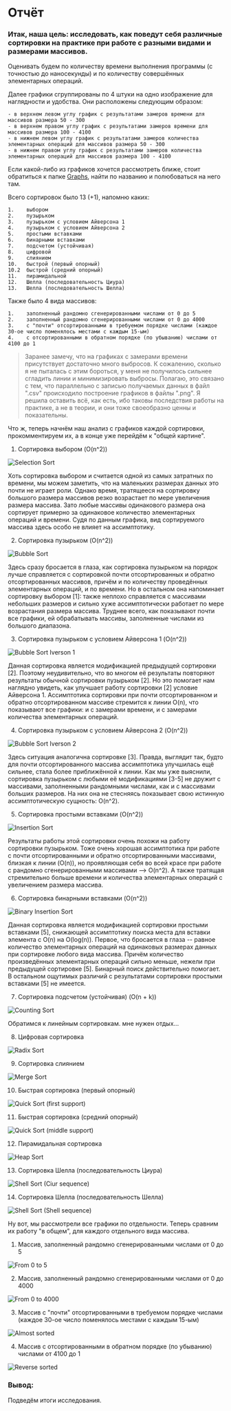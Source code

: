 # Отчёт

### Итак, наша цель: исследовать, как поведут себя различные сортировки на практике при работе с разными видами и размерами массивов.

Оценивать будем по количеству времени выполнения программы (с точностью до наносекунды) и по количеству совершённых элементарных операций. 

Далее графики сгруппированы по 4 штуки на одно изображение для наглядности и удобства. 
Они расположены следующим образом:
```
- в верхнем левом углу график с результатами замеров времени для массивов размера 50 - 300
- в верхнем правом углу график с результатами замеров времени для массивов размера 100 - 4100
- в нижнем левом углу график с результатами замеров количества элементарных операций для массивов размера 50 - 300
- в нижнем правом углу график с результатами замеров количества элементарных операций для массивов размера 100 - 4100
```
Если какой-либо из графиков хочется рассмотреть ближе, стоит обратиться к папке [Graphs](https://github.com/kamilarakhimova/hse-algo-hw1/blob/main/Graphs), найти по названию и полюбоваться на него там.

Всего сортировок было 13 (+1), напомню каких:
```
1.    выбором
2.    пузырьком
3.    пузырьком с условием Айверсона 1
4.    пузырьком с условием Айверсона 2 
5.    простыми вставками
6.    бинарными вставками
7.    подсчетом (устойчивая)
8.    цифровой
9.    слиянием
10.   быстрой (первый опорный)
10.2  быстрой (средний опорный)
11.   пирамидальной
12.   Шелла (последовательность Циура)
13.   Шелла (последовательность Шелла)
```

Также было 4 вида массивов:
```
1.    заполненный рандомно сгенерированными числами от 0 до 5 
2.    заполненный рандомно сгенерированными числами от 0 до 4000
3.    с "почти" отсортированными в требуемом порядке числами (каждое 30-ое число поменялось местами с каждым 15-ым)
4.    с отсортированными в обратном порядке (по убыванию) числами от 4100 до 1
```

> Заранее замечу, что на графиках с замерами времени присутствует достаточно много выбросов. К сожалению, сколько я не пыталась с этим бороться, у меня не получилось сильнее сгладить линии и минимизировать выбросы. Полагаю, это связано с тем, что параллельно с записью получаемых данных в файл ".csv" происходило построение графиков в файлы ".png". Я решила оставить всё, как есть, ибо таковы последствия работы на практике, а не в теории, и они тоже своеобразно ценны и показательны.


Что ж, теперь начнём наш анализ с графиков каждой сортировки, прокомментируем их, а в конце уже перейдём к "общей картине".

1. Сортировка выбором (O(n^2))

![Selection Sort](https://user-images.githubusercontent.com/58568615/220103978-61eaf298-d727-4f06-9d56-2ea3e288150e.png)

Хоть сортировка выбором и считается одной из самых затратных по времени, мы можем заметить, что на маленьких размерах данных это почти не играет роли. Однако время, тратящееся на сортировку большого размера массивов резко возрастает по мере увеличения размера массива.
Зато любые массивы одинакового размера она сортирует примерно за одинаковое количество элементарных операций и времени. Судя по данным графика, вид сортируемого массива здесь особо не влияет на ассимптотику.

2. Сортировка пузырьком (O(n^2))

![Bubble Sort](https://user-images.githubusercontent.com/58568615/220120348-233df15b-561a-4234-ba61-b276012e3c6b.png)

Здесь сразу бросается в глаза, как сортировка пузырьком на порядок лучше справляется с сортировкой почти отсортированных и обратно отсортированных массивов, причём и по количеству проведённых элементарных операций, и по времени. Но в остальном она напоминает сортировку выбором [1]: также неплохо справляется с массивами небольших размеров и сильно хуже ассимптотически работает по мере возрастания размера массива. Труднее всего, как показывают почти все графики, ей обрабатывать массивы, заполненные числами из большого диапазона.

3. Сортировка пузырьком с условием Айверсона 1 (O(n^2))

![Bubble Sort Iverson 1](https://user-images.githubusercontent.com/58568615/220120286-7d495495-2d3a-4c00-83f1-67fb3a184fc0.png)

Данная сортировка является модификацией предыдущей сортировки [2]. Поэтому неудивительно, что во многом её результаты повторяют результаты обычной сортировки пузырьком [2]. Но это помогает нам наглядно увидеть, как улучшает работу сортировки [2] условие Айверсона 1. Ассимптотика сортировки при почти отсортированном и обратно отсортированном массиве стремится к линии O(n), что показывают все графики: и с замерами времени, и с замерами количества элементарных операций.

4. Сортировка пузырьком с условием Айверсона 2 (O(n^2))

![Bubble Sort Iverson 2](https://user-images.githubusercontent.com/58568615/220120321-e2c937e2-bbed-4f77-9bb1-3529d92fb2b7.png)

Здесь ситуация аналогична сортировке [3]. Правда, выглядит так, будто для почти отсортированного массива ассимптотика улучшилась ещё сильнее, стала более приближённой к линии. Как мы уже выяснили, сортировка пузырьком с любыми её модификациями [3-5] не дружит с массивами, заполненными рандомными числами, как и с массивами больших размеров. На них она не стесняясь показывает свою истинную ассимптотическую сущность: O(n^2).

5. Сортировка простыми вставками (O(n^2))

![Insertion Sort](https://user-images.githubusercontent.com/58568615/220120576-cf3021c5-382f-4687-be46-9c5f447e3b6c.png)

Результаты работы этой сортировки очень похожи на работу сортировки пузырьком. Тоже очень хорошая ассимптотика при работе с почти отсортированными и обратно отсортированными массивами, близкая к линии (O(n)), но проявляющая себя во всей красе при работе с рандомно сгенерированными массивами --> O(n^2). А также тратящая стремительно больше времени и количества элементарных операций с увеличением размера массива.

6. Сортировка бинарными вставками (O(n^2))

![Binary Insertion Sort](https://user-images.githubusercontent.com/58568615/220120267-6dfecbbc-453a-4354-9aef-c4b8b71ca6f0.png)

Данная сортировка является модификацией сортировки простыми вставками [5], снижающей ассимптотику поиска места для вставки элемента с O(n) на O(log(n)).
Первое, что бросается в глаза -- равное количество элементарных операций на одинаковых размерах данных при сортировке любого вида массива. Причём количество произведённых элементарных операций сильно меньше, нежели при предыдущей сортировке [5]. Бинарный поиск действительно помогает. В остальном ощутимых различий с результатами сортировки простыми вставками [5] не имеется.

7. Сортировка подсчетом (устойчивая) (O(n + k))

![Counting Sort](https://user-images.githubusercontent.com/58568615/220120376-ca65d7d6-53c9-483a-ae21-a43f627cae70.png)

Обратимся к линейным сортировкам. мне нужен отдых...

8. Цифровая сортировка

![Radix Sort](https://user-images.githubusercontent.com/58568615/220120473-13b178c7-acc5-4f87-9edd-500892c48046.png)

9. Сортировка слиянием

![Merge Sort](https://user-images.githubusercontent.com/58568615/220120460-c092e225-b225-4d87-a4f7-cba855d009b3.png)

10. Быстрая сортировка (первый опорный)

![Quick Sort (first support)](https://user-images.githubusercontent.com/58568615/220120499-aa52be78-9742-41df-9e45-bd2355ba83ef.png)

11. Быстрая сортировка (средний опорный)

![Quick Sort (middle support)](https://user-images.githubusercontent.com/58568615/220120524-42dc2ded-f210-4253-b0e6-c44669500b66.png)

12. Пирамидальная сортировка

![Heap Sort](https://user-images.githubusercontent.com/58568615/220120610-e0b330b1-4e46-4e81-a1c3-93612903026f.png)

13. Сортировка Шелла (последовательность Циура)

![Shell Sort (Ciur sequence)](https://user-images.githubusercontent.com/58568615/220120404-56b1244f-e41f-4f5d-a70e-0dfbc22db69a.png)

14. Сортировка Шелла (последовательность Шелла)

![Shell Sort (Shell sequence)](https://user-images.githubusercontent.com/58568615/220120429-8ff33f08-675f-45c0-a9dd-a015189ea759.png)


Ну вот, мы рассмотрели все графики по отдельности.
Теперь сравним их работу "в общем", для каждого отдельного вида массива.

1. Массив, заполненный рандомно сгенерированными числами от 0 до 5

![From 0 to 5](https://user-images.githubusercontent.com/58568615/220121265-9deb0143-e4aa-4bb4-bd02-f630510a759b.png)

2. Массив, заполненный рандомно сгенерированными числами от 0 до 4000

![From 0 to 4000](https://user-images.githubusercontent.com/58568615/220121298-7099bffd-127f-40aa-bebc-b4a779b242e3.png)

3. Массив с "почти" отсортированными в требуемом порядке числами (каждое 30-ое число поменялось местами с каждым 15-ым)

![Almost sorted](https://user-images.githubusercontent.com/58568615/220121152-ee86e759-5388-4e98-9ca7-2c70ff73ed93.png)

4. Массив с отсортированными в обратном порядке (по убыванию) числами от 4100 до 1

![Reverse sorted](https://user-images.githubusercontent.com/58568615/220121186-30d050f5-5e22-4839-8069-ea5dd25c27c6.png)


### Вывод:

Подведём итоги исследования.
